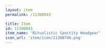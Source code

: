 ```yaml
---
layout: item
permalink: /11300843

title: Item
id: 11300843
item_name: 'Ritualistic Sanctity Headgear'
icon_url: 'item/icon/11300746.png'
---
```

